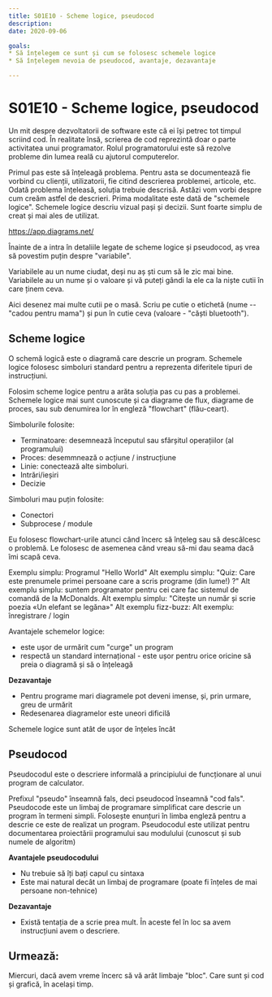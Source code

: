 ```yaml
---
title: S01E10 - Scheme logice, pseudocod
description: 
date: 2020-09-06

goals:
* Să înțelegem ce sunt și cum se folosesc schemele logice
* Să înțelegem nevoia de pseudocod, avantaje, dezavantaje

---
```


# S01E10 - Scheme logice, pseudocod

Un mit despre dezvoltatorii de software este că ei își petrec tot timpul scriind cod. În realitate însă, scrierea de cod reprezintă doar o parte activitatea unui programator. Rolul programatorului este să rezolve probleme din lumea reală cu ajutorul computerelor.

Primul pas este să înțeleagă problema. Pentru asta se documentează fie vorbind cu clienții, utilizatorii, fie citind descrierea problemei, articole, etc. Odată problema înțeleasă, soluția trebuie descrisă. Astăzi vom vorbi despre cum creăm astfel de descrieri. Prima modalitate este dată de "schemele logice". Schemele logice descriu vizual pași și decizii. Sunt foarte simplu de creat și mai ales de utilizat.

https://app.diagrams.net/

Înainte de a intra în detaliile legate de scheme logice și pseudocod, aș vrea să povestim puțin despre "variabile".

Variabilele au un nume ciudat, deși nu aș ști cum să le zic mai bine. Variabilele au un nume și o valoare și vă puteți gândi la ele ca la niște cutii în care ținem ceva.

Aici desenez mai multe cutii pe o masă. Scriu pe cutie o etichetă (nume -- "cadou pentru mama") și pun în cutie ceva (valoare - "căști bluetooth"). 




## Scheme logice

O schemă logică este o diagramă care descrie un program. Schemele logice folosesc simboluri standard pentru a reprezenta diferitele tipuri de instrucțiuni.

Folosim scheme logice pentru a arăta soluția pas cu pas a problemei. Schemele logice mai sunt cunoscute și ca diagrame de flux, diagrame de proces, sau sub denumirea lor în engleză "flowchart" (flău-ceart).

Simbolurile folosite:
* Terminatoare: desemnează începutul sau sfârșitul operațiilor (al programului)
* Proces: desemmnează o acțiune / instrucțiune
* Linie: conectează alte simboluri. 
* Intrări/ieșiri
* Decizie

Simboluri mau puțin folosite:

* Conectori
* Subprocese / module

Eu folosesc flowchart-urile atunci când încerc să înțeleg sau să descâlcesc o problemă. Le folosesc de asemenea când vreau să-mi dau seama dacă îmi scapă ceva.

Exemplu simplu: Programul "Hello World"
Alt exemplu simplu: "Quiz: Care este prenumele primei persoane care a scris programe (din lume!) ?"
Alt exemplu simplu: suntem programator pentru cei care fac sistemul de comandă de la McDonalds.
Alt exemplu simplu: "Citește un număr și scrie poezia «Un elefant se legăna»"
Alt exemplu fizz-buzz: 
Alt exemplu: înregistrare / login

Avantajele schemelor logice:
* este ușor de urmărit cum "curge" un program
* respectă un standard internațional - este ușor pentru orice oricine să preia o diagramă și să o înțeleagă

**Dezavantaje**

* Pentru programe mari diagramele pot deveni imense, și, prin urmare, greu de urmărit
* Redesenarea diagramelor este uneori dificilă

Schemele logice sunt atât de ușor de înțeles încât 


## Pseudocod

Pseudocodul este o descriere informală a principiului de funcționare al unui program de calculator. 

Prefixul "pseudo" înseamnă fals, deci pseudocod înseamnă "cod fals". Pseudocode este un limbaj de programare simplificat care descrie un program în termeni simpli. Folosește enunțuri în limba engleză pentru a descrie ce este de realizat un program. Pseudocodul este utilizat pentru documentarea proiectării programului sau modulului (cunoscut și sub numele de algoritm)

**Avantajele pseudocodului**

* Nu trebuie să îți bați capul cu sintaxa
* Este mai natural decât un limbaj de programare (poate fi înțeles de mai persoane non-tehnice)

**Dezavantaje**

* Există tentația de a scrie prea mult. În aceste fel în loc sa avem instrucțiuni avem o descriere.


## Urmează:

Miercuri, dacă avem vreme încerc să vă arăt limbaje "bloc". Care sunt și cod și grafică, în același timp.
